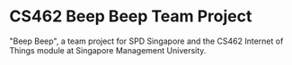 # CS462 Beep Beep Team Project
 "Beep Beep", a team project for SPD Singapore and the CS462 Internet of Things module at Singapore Management University.
